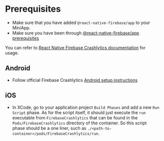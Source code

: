# Prerequisites

- Make sure that you have added `@react-native-firebase/app` to your MiniApp.
- Make sure you have been through [@react-native-firebase/app prerequisites](../app_v8.3.0+/README.md)

You can refer to [React Native Firebase Crashlytics documentation](https://rnfirebase.io/crashlytics/usage#usage) for usage.

## Android

- Follow official Firebase Crashlytics [Android setup instructions](https://rnfirebase.io/crashlytics/android-setup)

## iOS

- In XCode, go to your application project `Build Phases` and add a new `Run Script` phase.
As for the script itself, it should just execute the `run` executable from `FirebaseCrashlytics` that can be found in the `Pods/FirebaseCrashlytics` directory of the container. So this script phase should be a one liner, such as `./<path-to-container>/pods/FirebaseCrashlytics/run`.


